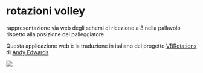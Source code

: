 # rotazioni volley
rappresentazione via web degli schemi di ricezione a 3 nella pallavolo rispetto alla posizione del palleggiatore

Questa applicazione web è la traduzione in italiano del progetto [VBRotations](https://github.com/monkeysppp/VBRotations) di [Andy Edwards](https://github.com/monkeysppp)

![](https://raw.githubusercontent.com/napo/rotazionivolley/master/demo/rotazionivolley.gif)
